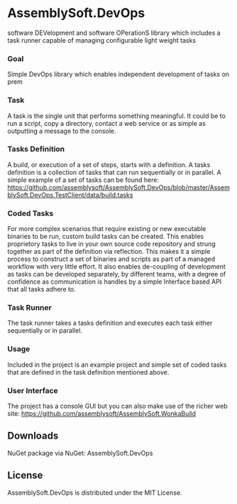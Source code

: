 # AssemblySoft.DevOps
software DEVelopment and software OPerationS  library which includes a task runner capable of managing configurable light weight tasks 

### Goal
Simple DevOps library which enables independent development of tasks on prem


### Task
A task is the single unit that performs something meaningful. It could be to run a script, copy a directory, contact a web service or as simple as outputting a message to the console.

### Tasks Definition
A build, or execution of a set of steps, starts with a definition. A tasks definition is a collection of tasks that can run sequentially or in parallel.
A simple example of a set of tasks can be found here:
https://github.com/assemblysoft/AssemblySoft.DevOps/blob/master/AssemblySoft.DevOps.TestClient/data/build.tasks


### Coded Tasks
For more complex scenarios that require existing or new executable binaries to be run, custom build tasks can be created.
This enables proprietory tasks to live in your own source code repository and strung together as part of the definition via reflection. This makes it a simple process to construct a set of binaries and scripts as part of a managed workflow with very little effort. It also enables de-coupling of development as tasks can be developed separately, by different teams, with a degree of confidence as communication is handles by a simple Interface based API that all tasks adhere to.

### Task Runner
The task runner takes a tasks definition and executes each task either sequentially or in parallel.


### Usage
Included in the project is an example project and simple set of coded tasks that are defined in the task definition mentioned above.


### User Interface
The project has a console GUI but you can also make use of the richer web site:
https://github.com/assemblysoft/AssemblySoft.WonkaBuild

## Downloads
NuGet package via NuGet: AssemblySoft.DevOps

## License

AssemblySoft.DevOps is distributed under the MIT License.
